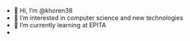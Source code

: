 - 👋 Hi, I’m @khoren38
- 👀 I’m interested in computer science and new technologies
- 🌱 I’m currently learning at EPITA 
- 

<!---
khoren38/khoren38 is a ✨ special ✨ repository because its `README.md` (this file) appears on your GitHub profile.
You can click the Preview link to take a look at your changes.
--->
